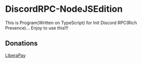 # DiscordRPC-NodeJSEdition
This is Program(Written on TypeScript) for Init Discord RPC(Rich Presence)... Enjoy to use this!!!

## Donations

[LiberaPay](https://liberapay.com/RikkoMatsumatoOfficial/donate)
